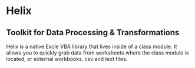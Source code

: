 # Helix



## Toolkit for Data Processing & Transformations

Helix is a native Excle VBA library that lives inside of a class module. It allows you to quickly grab data from worksheets where the class module is located, or external workbooks, csv and text files.
